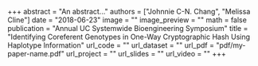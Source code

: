 +++
abstract = "An abstract..."
authors = ["Johnnie C-N. Chang", "Melissa Cline"]
date = "2018-06-23"
image = ""
image_preview = ""
math = false
publication = "Annual UC Systemwide Bioengineering Symposium"
title = "Identifying Coreferent Genotypes in One-Way Cryptographic Hash Using Haplotype Information"
url_code = ""
url_dataset = ""
url_pdf = "pdf/my-paper-name.pdf"
url_project = ""
url_slides = ""
url_video = ""
+++
